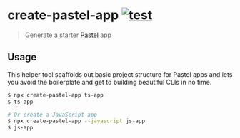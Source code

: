 # create-pastel-app [![test](https://github.com/vadimdemedes/create-pastel-app/workflows/test/badge.svg)](https://github.com/vadimdemedes/create-pastel-app/actions)

> Generate a starter [Pastel](https://github.com/vadimdemedes/pastel) app

## Usage

This helper tool scaffolds out basic project structure for Pastel apps and lets you avoid the boilerplate and get to building beautiful CLIs in no time.

```bash
$ npx create-pastel-app ts-app
$ ts-app

# Or create a JavaScript app
$ npx create-pastel-app --javascript js-app
$ js-app
```
